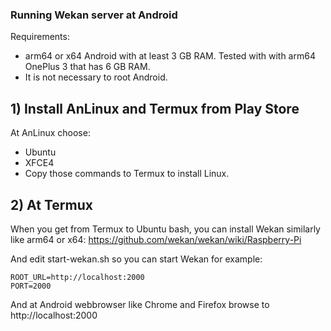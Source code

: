 ### Running Wekan server at Android

Requirements:
- arm64 or x64 Android with at least 3 GB RAM. Tested with with arm64 OnePlus 3 that has 6 GB RAM.
- It is not necessary to root Android.

## 1) Install AnLinux and Termux from Play Store

At AnLinux choose:
- Ubuntu
- XFCE4
- Copy those commands to Termux to install Linux.

## 2) At Termux

When you get from Termux to Ubuntu bash, you can install Wekan similarly like arm64 or x64:
https://github.com/wekan/wekan/wiki/Raspberry-Pi

And edit start-wekan.sh so you can start Wekan for example:
```
ROOT_URL=http://localhost:2000
PORT=2000
```
And at Android webbrowser like Chrome and Firefox browse to http://localhost:2000